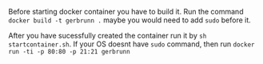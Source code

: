 Before starting docker container you have to build it. Run the command `docker build -t gerbrunn .` maybe you would need to add `sudo` before it.

After you have sucessfully created the container run it by `sh startcontainer.sh`. If your OS doesnt have `sudo` command, then run `docker run -ti -p 80:80 -p 21:21 gerbrunn`
